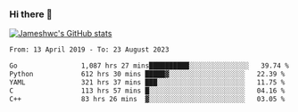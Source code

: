 ### Hi there 👋

[![Jameshwc's GitHub stats](https://github-readme-stats.vercel.app/api?username=jameshwc)](https://github.com/anuraghazra/github-readme-stats)

<!--START_SECTION:waka-->

```txt
From: 13 April 2019 - To: 23 August 2023

Go                1,087 hrs 27 mins██████████░░░░░░░░░░░░░░░   39.74 %
Python            612 hrs 30 mins █████▓░░░░░░░░░░░░░░░░░░░   22.39 %
YAML              321 hrs 37 mins ███░░░░░░░░░░░░░░░░░░░░░░   11.75 %
C                 113 hrs 57 mins █░░░░░░░░░░░░░░░░░░░░░░░░   04.16 %
C++               83 hrs 26 mins  ▓░░░░░░░░░░░░░░░░░░░░░░░░   03.05 %
```

<!--END_SECTION:waka-->